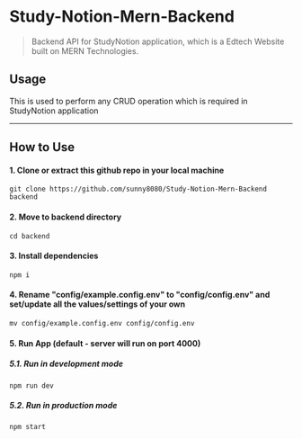 # Study-Notion-Mern-Backend

> Backend API for StudyNotion application, which is a Edtech Website built on MERN Technologies.



## Usage

This is used to perform any CRUD operation which is required in StudyNotion application

---
## How to Use

#### 1. Clone or extract this github repo in your local machine

```
git clone https://github.com/sunny8080/Study-Notion-Mern-Backend backend
```

#### 2. Move to backend directory

```
cd backend
```

#### 3. Install dependencies

```
npm i
```

#### 4. Rename "config/example.config.env" to "config/config.env" and set/update all the values/settings of your own

```
mv config/example.config.env config/config.env
```

#### 5. Run App (default - server will run on port 4000)

##### 5.1. Run in development mode

```
npm run dev
```

##### 5.2. Run in production mode

```
npm start
```


>






